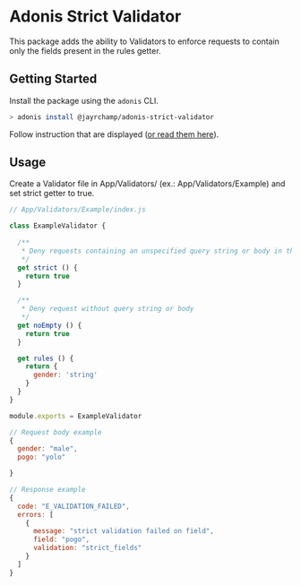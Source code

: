 # Adonis Strict Validator 

This package adds the ability to Validators to enforce requests to contain only the fields present in the rules getter.

## Getting Started

Install the package using the `adonis` CLI.

```bash
> adonis install @jayrchamp/adonis-strict-validator
```

Follow instruction that are displayed ([or read them here](https://github.com/jayrchamp/adonis-strict-validator/blob/master/instructions.md)).

## Usage

Create a Validator file in App/Validators/  (ex.: App/Validators/Example) and set strict getter to true.

```js
// App/Validators/Example/index.js

class ExampleValidator {
  
  /**
   * Deny requests containing an unspecified query string or body in the rules object
   */
  get strict () {
    return true
  }

  /**
   * Deny request without query string or body
   */
  get noEmpty () {
    return true
  }

  get rules () {
    return {
      gender: 'string'
    }
  }
}

module.exports = ExampleValidator

```

```js
// Request body example
{
  gender: "male",
  pogo: "yolo"

}

// Response example
{
  code: "E_VALIDATION_FAILED",
  errors: [
    {
      message: "strict validation failed on field",
      field: "pogo",
      validation: "strict_fields"
    }
  ]
}

```